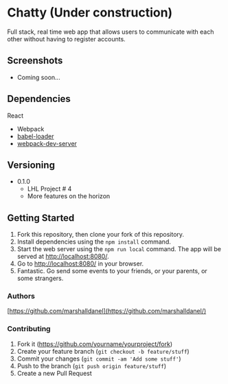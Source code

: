 Chatty (Under construction)
=====================

Full stack, real time web app that allows users to communicate with each other without having to register accounts.

## Screenshots

* Coming soon...

## Dependencies

 React
* Webpack
* [babel-loader](https://github.com/babel/babel-loader)
* [webpack-dev-server](https://github.com/webpack/webpack-dev-server)

## Versioning

* 0.1.0
    * LHL Project # 4
    * More features on the horizon

## Getting Started

1. Fork this repository, then clone your fork of this repository.
2. Install dependencies using the `npm install` command.
3. Start the web server using the `npm run local` command. The app will be served at <http://localhost:8080/>.
4. Go to <http://localhost:8080/> in your browser.
5. Fantastic. Go send some events to your friends, or your parents, or some strangers.

### Authors

[https://github.com/marshalldanel](https://github.com/marshalldanel/)

### Contributing

1. Fork it (<https://github.com/yourname/yourproject/fork>)
2. Create your feature branch (`git checkout -b feature/stuff`)
3. Commit your changes (`git commit -am 'Add some stuff'`)
4. Push to the branch (`git push origin feature/stuff`)
5. Create a new Pull Request
